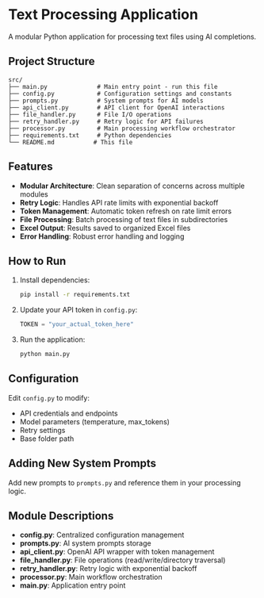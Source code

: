 # Text Processing Application

A modular Python application for processing text files using AI completions.

## Project Structure

```
src/
├── main.py              # Main entry point - run this file
├── config.py            # Configuration settings and constants
├── prompts.py           # System prompts for AI models
├── api_client.py        # API client for OpenAI interactions
├── file_handler.py      # File I/O operations
├── retry_handler.py     # Retry logic for API failures
├── processor.py         # Main processing workflow orchestrator
├── requirements.txt     # Python dependencies
└── README.md           # This file
```

## Features

- **Modular Architecture**: Clean separation of concerns across multiple modules
- **Retry Logic**: Handles API rate limits with exponential backoff
- **Token Management**: Automatic token refresh on rate limit errors
- **File Processing**: Batch processing of text files in subdirectories
- **Excel Output**: Results saved to organized Excel files
- **Error Handling**: Robust error handling and logging

## How to Run

1. Install dependencies:
   ```bash
   pip install -r requirements.txt
   ```

2. Update your API token in `config.py`:
   ```python
   TOKEN = "your_actual_token_here"
   ```

3. Run the application:
   ```bash
   python main.py
   ```

## Configuration

Edit `config.py` to modify:
- API credentials and endpoints
- Model parameters (temperature, max_tokens)
- Retry settings
- Base folder path

## Adding New System Prompts

Add new prompts to `prompts.py` and reference them in your processing logic.

## Module Descriptions

- **config.py**: Centralized configuration management
- **prompts.py**: AI system prompts storage
- **api_client.py**: OpenAI API wrapper with token management
- **file_handler.py**: File operations (read/write/directory traversal)
- **retry_handler.py**: Retry logic with exponential backoff
- **processor.py**: Main workflow orchestration
- **main.py**: Application entry point
